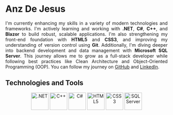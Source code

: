 # Anz De Jesus

<p align="justify">
  I'm currently enhancing my skills in a variety of modern technologies and frameworks. 
  I'm actively learning and working with <strong>.NET</strong>, <strong>C#</strong>, <strong>C++</strong>, and <strong>Blazor</strong> 
  to build robust, scalable applications. I'm also strengthening my front-end foundation 
  with <strong>HTML5</strong> and <strong>CSS3</strong>, and improving my understanding of 
  version control using <strong>Git</strong>. Additionally, I'm diving deeper into backend 
  development and data management with <strong>Microsoft SQL Server</strong>. 
  This journey allows me to grow as a full-stack developer while following best practices 
  like Clean Architecture and Object-Oriented Programming (OOP). You can follow my journey on 
  <a href="https://github.com/anzdejesus21" target="_blank">GitHub</a> and 
  <a href="https://www.linkedin.com/in/anz-jhaylhene-de-jesus-a88a53313" target="_blank">LinkedIn</a>.
</p>




<h2 align="left">Technologies and Tools</h1>
<p align="center">
  <img src="https://cdn.jsdelivr.net/gh/devicons/devicon/icons/dotnetcore/dotnetcore-original.svg" alt=".NET" width="54"/>
  <img src="https://cdn.jsdelivr.net/gh/devicons/devicon/icons/cplusplus/cplusplus-original.svg" alt="C++" width="54"/>
  <img src="https://cdn.jsdelivr.net/gh/devicons/devicon/icons/csharp/csharp-original.svg" alt="C#" width="54"/>
  <img src="https://cdn.jsdelivr.net/gh/devicons/devicon/icons/html5/html5-original.svg" alt="HTML5" width="54"/>
  <img src="https://cdn.jsdelivr.net/gh/devicons/devicon/icons/css3/css3-original.svg" alt="CSS3" width="54"/>

  <img src="https://cdn.jsdelivr.net/gh/devicons/devicon/icons/microsoftsqlserver/microsoftsqlserver-plain.svg" alt="SQL Server" width="54"/>
</p>
